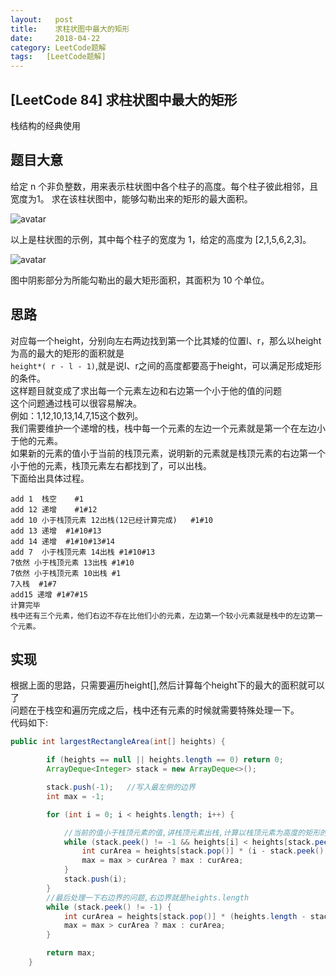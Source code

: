 ```yaml
---
layout:   post
title:    求柱状图中最大的矩形
date:     2018-04-22
category: LeetCode题解
tags:   [LeetCode题解]
---
```

[LeetCode 84] 求柱状图中最大的矩形
---
栈结构的经典使用  

题目大意
---

给定 n 个非负整数，用来表示柱状图中各个柱子的高度。每个柱子彼此相邻，且宽度为1。
求在该柱状图中，能够勾勒出来的矩形的最大面积。

![avatar](https://leetcode-cn.com/static/images/problemset/histogram.png)

以上是柱状图的示例，其中每个柱子的宽度为 1，给定的高度为 [2,1,5,6,2,3]。

![avatar](https://leetcode-cn.com/static/images/problemset/histogram_area.png)

图中阴影部分为所能勾勒出的最大矩形面积，其面积为 10 个单位。

思路
---
对应每一个height，分别向左右两边找到第一个比其矮的位置l、r，那么以height为高的最大的矩形的面积就是     
`height*( r - l - 1)`,就是说l、r之间的高度都要高于height，可以满足形成矩形的条件。   
这样题目就变成了求出每一个元素左边和右边第一个小于他的值的问题   
这个问题通过栈可以很容易解决。     
例如：1,12,10,13,14,7,15这个数列。    
我们需要维护一个递增的栈，栈中每一个元素的左边一个元素就是第一个在左边小于他的元素。     
如果新的元素的值小于当前的栈顶元素，说明新的元素就是栈顶元素的右边第一个小于他的元素，栈顶元素左右都找到了，可以出栈。   
下面给出具体过程。      
```
add 1  栈空    #1
add 12 递增    #1#12
add 10 小于栈顶元素 12出栈(12已经计算完成)   #1#10
add 13 递增  #1#10#13
add 14 递增  #1#10#13#14
add 7  小于栈顶元素 14出栈 #1#10#13
7依然 小于栈顶元素 13出栈 #1#10
7依然 小于栈顶元素 10出栈 #1
7入栈  #1#7
add15 递增 #1#7#15
计算完毕
栈中还有三个元素，他们右边不存在比他们小的元素，左边第一个较小元素就是栈中的左边第一个元素。
```
实现
---
根据上面的思路，只需要遍历height[],然后计算每个height下的最大的面积就可以了       
问题在于栈空和遍历完成之后，栈中还有元素的时候就需要特殊处理一下。      
代码如下:
```Java
public int largestRectangleArea(int[] heights) {

        if (heights == null || heights.length == 0) return 0;
        ArrayDeque<Integer> stack = new ArrayDeque<>();

        stack.push(-1);   //写入最左侧的边界
        int max = -1;

        for (int i = 0; i < heights.length; i++) {

            //当前的值小于栈顶元素的值,讲栈顶元素出栈,计算以栈顶元素为高度的矩形的大小
            while (stack.peek() != -1 && heights[i] < heights[stack.peek()]) {
                int curArea = heights[stack.pop()] * (i - stack.peek() - 1);
                max = max > curArea ? max : curArea;
            }
            stack.push(i);
        }
        //最后处理一下右边界的问题,右边界就是heights.length
        while (stack.peek() != -1) {
            int curArea = heights[stack.pop()] * (heights.length - stack.peek() - 1);
            max = max > curArea ? max : curArea;
        }

        return max;
    }
```
